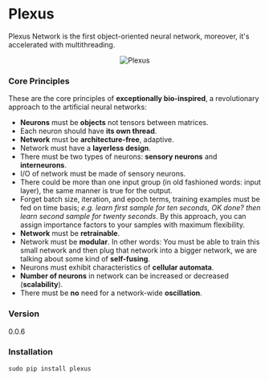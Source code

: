 # Plexus

Plexus Network is the first object-oriented neural network, moreover, it's accelerated with multithreading.

<p align="center">
  <img src="https://raw.githubusercontent.com/mertyildiran/Plexus/master/docs/img/full.gif" alt="Plexus"/>
</p>

### Core Principles

These are the core principles of **exceptionally bio-inspired**, a revolutionary approach to the artificial neural networks:

 - **Neurons** must be **objects** not tensors between matrices.
 - Each neuron should have **its own thread**.
 - **Network** must be **architecture-free**, adaptive.
 - Network must have a **layerless design**.
 - There must be two types of neurons: **sensory neurons** and **interneurons**.
 - I/O of network must be made of sensory neurons.
 - There could be more than one input group (in old fashioned words: input layer), the same manner is true for the output.
 - Forget batch size, iteration, and epoch terms, training examples must be fed on time basis; *e.g. learn first sample for ten seconds, OK done? then learn second sample for twenty seconds*. By this approach, you can assign importance factors to your samples with maximum flexibility.
 - **Network** must be **retrainable**.
 - Network must be **modular**. In other words: You must be able to train this small network and then plug that network into a bigger network, we are talking about some kind of **self-fusing**.
 - Neurons must exhibit characteristics of **cellular automata**.
 - **Number of neurons** in network can be increased or decreased (**scalability**).
 - There must be **no** need for a network-wide **oscillation**.

### Version
0.0.6

### Installation

```Shell
sudo pip install plexus
```
